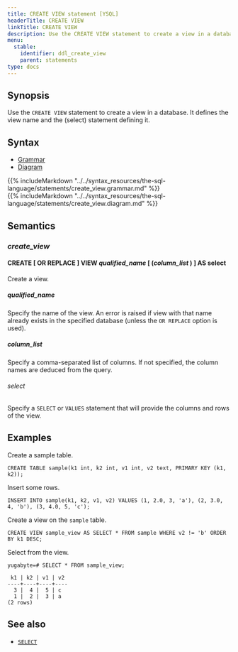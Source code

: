 ```yaml
---
title: CREATE VIEW statement [YSQL]
headerTitle: CREATE VIEW
linkTitle: CREATE VIEW
description: Use the CREATE VIEW statement to create a view in a database.
menu:
  stable:
    identifier: ddl_create_view
    parent: statements
type: docs
---
```


## Synopsis

Use the `CREATE VIEW` statement to create a view in a database. It defines the view name and the (select) statement defining it.

## Syntax

<ul class="nav nav-tabs nav-tabs-yb">
  <li >
    <a href="#grammar" class="nav-link active" id="grammar-tab" data-toggle="tab" role="tab" aria-controls="grammar" aria-selected="true">
      <i class="fas fa-file-alt" aria-hidden="true"></i>
      Grammar
    </a>
  </li>
  <li>
    <a href="#diagram" class="nav-link" id="diagram-tab" data-toggle="tab" role="tab" aria-controls="diagram" aria-selected="false">
      <i class="fas fa-project-diagram" aria-hidden="true"></i>
      Diagram
    </a>
  </li>
</ul>

<div class="tab-content">
  <div id="grammar" class="tab-pane fade show active" role="tabpanel" aria-labelledby="grammar-tab">
  {{% includeMarkdown "../../syntax_resources/the-sql-language/statements/create_view.grammar.md" %}}
  </div>
  <div id="diagram" class="tab-pane fade" role="tabpanel" aria-labelledby="diagram-tab">
  {{% includeMarkdown "../../syntax_resources/the-sql-language/statements/create_view.diagram.md" %}}
  </div>
</div>

## Semantics

### *create_view*

#### CREATE [ OR REPLACE ] VIEW *qualified_name* [ (*column_list* ) ] AS select

Create a view.

##### *qualified_name*

Specify the name of the view. An error is raised if view with that name already exists in the specified database (unless the `OR REPLACE` option is used).

##### *column_list*

Specify a comma-separated list of columns. If not specified, the column names are deduced from the query.

###### *select*

Specify a `SELECT` or `VALUES` statement that will provide the columns and rows of the view.

## Examples

Create a sample table.

```plpgsql
CREATE TABLE sample(k1 int, k2 int, v1 int, v2 text, PRIMARY KEY (k1, k2));
```

Insert some rows.

```plpgsql
INSERT INTO sample(k1, k2, v1, v2) VALUES (1, 2.0, 3, 'a'), (2, 3.0, 4, 'b'), (3, 4.0, 5, 'c');
```

Create a view on the `sample` table.

```plpgsql
CREATE VIEW sample_view AS SELECT * FROM sample WHERE v2 != 'b' ORDER BY k1 DESC;
```

Select from the view.

```plpgsql
yugabyte=# SELECT * FROM sample_view;
```

```
 k1 | k2 | v1 | v2
----+----+----+----
  3 |  4 |  5 | c
  1 |  2 |  3 | a
(2 rows)
```

## See also

- [`SELECT`](../dml_select/)
